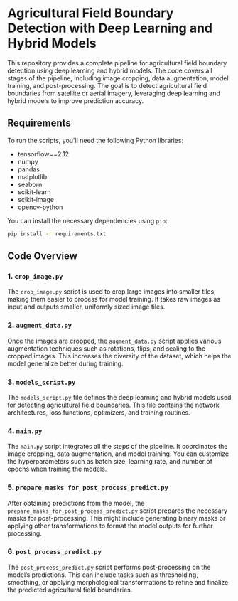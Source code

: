 # Agricultural Field Boundary Detection with Deep Learning and Hybrid Models

This repository provides a complete pipeline for agricultural field boundary detection using deep learning and hybrid models. 
The code covers all stages of the pipeline, including image cropping, data augmentation, model training, and post-processing. 
The goal is to detect agricultural field boundaries from satellite or aerial imagery, leveraging deep learning and hybrid models to improve prediction accuracy.

## Requirements

To run the scripts, you'll need the following Python libraries:

- tensorflow==2.12
- numpy
- pandas
- matplotlib
- seaborn
- scikit-learn
- scikit-image
- opencv-python

You can install the necessary dependencies using `pip`:

```bash
pip install -r requirements.txt
```

## Code Overview

### 1. `crop_image.py`
The `crop_image.py` script is used to crop large images into smaller tiles, making them easier to process for model training. It takes raw images as input and outputs smaller, uniformly sized image tiles.

### 2. `augment_data.py`
Once the images are cropped, the `augment_data.py` script applies various augmentation techniques such as rotations, flips, and scaling to the cropped images. This increases the diversity of the dataset, which helps the model generalize better during training.

### 3. `models_script.py`
The `models_script.py` file defines the deep learning and hybrid models used for detecting agricultural field boundaries. This file contains the network architectures, loss functions, optimizers, and training routines.

### 4. `main.py`
The `main.py` script integrates all the steps of the pipeline. It coordinates the image cropping, data augmentation, and model training. You can customize the hyperparameters such as batch size, learning rate, and number of epochs when training the models.

### 5. `prepare_masks_for_post_process_predict.py`
After obtaining predictions from the model, the `prepare_masks_for_post_process_predict.py` script prepares the necessary masks for post-processing. This might include generating binary masks or applying other transformations to format the model outputs for further processing.

### 6. `post_process_predict.py`
The `post_process_predict.py` script performs post-processing on the model’s predictions. This can include tasks such as thresholding, smoothing, or applying morphological transformations to refine and finalize the predicted agricultural field boundaries.
